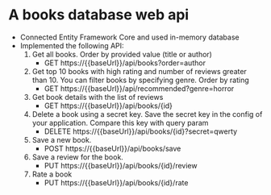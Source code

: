 # A books database web api
- Connected Entity Framework Core and used in-memory database
- Implemented the following API:
  1. Get all books. Order by provided value (title or author)
     - GET https://{{baseUrl}}/api/books?order=author
  2. Get top 10 books with high rating and number of reviews greater than 10. You can filter books by specifying genre. Order by rating
     - GET https://{{baseUrl}}/api/recommended?genre=horror
  3. Get book details with the list of reviews
     - GET https://{{baseUrl}}/api/books/{id}
  4. Delete a book using a secret key. Save the secret key in the config of your application. Compare this key with query param
     - DELETE https://{{baseUrl}}/api/books/{id}?secret=qwerty
  5. Save a new book.
     - POST https://{{baseUrl}}/api/books/save
  6. Save a review for the book.
     - PUT https://{{baseUrl}}/api/books/{id}/review
  7. Rate a book
     - PUT https://{{baseUrl}}/api/books/{id}/rate
